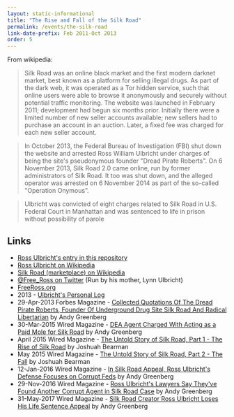 ```yaml
---
layout: static-informational
title: "The Rise and Fall of the Silk Road"
permalink: /events/the-silk-road
link-date-prefix: Feb 2011-Oct 2013
order: 5
---
```


From wikipedia:

> Silk Road was an online black market and the first modern darknet market, best known as a platform for selling illegal drugs. As part of the dark web, it was operated as a Tor hidden service, such that online users were able to browse it anonymously and securely without potential traffic monitoring. The website was launched in February 2011; development had begun six months prior. Initially there were a limited number of new seller accounts available; new sellers had to purchase an account in an auction. Later, a fixed fee was charged for each new seller account.

> In October 2013, the Federal Bureau of Investigation (FBI) shut down the website and arrested Ross William Ulbricht under charges of being the site's pseudonymous founder "Dread Pirate Roberts". On 6 November 2013, Silk Road 2.0 came online, run by former administrators of Silk Road. It too was shut down, and the alleged operator was arrested on 6 November 2014 as part of the so-called "Operation Onymous”.

> Ulbricht was convicted of eight charges related to Silk Road in U.S. Federal Court in Manhattan and was sentenced to life in prison without possibility of parole

## Links

* [Ross Ulbricht's entry in this repository](/people/ross_ulbricht.md)
* [Ross Ulbricht on Wikipedia](https://en.wikipedia.org/wiki/Ross_Ulbricht)
* [Silk Road (marketplace) on Wikipedia](https://en.wikipedia.org/wiki/Silk_Road_%28marketplace%29)
* [@Free_Ross on Twitter](https://twitter.com/Free_Ross) (Run by his mother, Lynn Ulbricht)
* [FreeRoss.org](https://freeross.org/)
* 2013 - [Ulbricht's Personal Log](https://www.scribd.com/doc/253551316/Ulbricht-Log?irgwc=1&content=10079&campaign=Skimbit%2C%20Ltd.&ad_group=100099X1555751X9bb4eedb81181aefb804c38fcbc35078&keyword=ft750noi&source=impactradius&medium=affiliate)
* 29-Apr-2013 Forbes Magazine - [Collected Quotations Of The Dread Pirate Roberts, Founder Of Underground Drug Site Silk Road And Radical Libertarian](https://www.forbes.com/sites/andygreenberg/2013/04/29/collected-quotations-of-the-dread-pirate-roberts-founder-of-the-drug-site-silk-road-and-radical-libertarian/#2b73bc381b0c) by Andy Greenberg
* 30-Mar-2015 Wired Magazine - [DEA Agent Charged With Acting as a Paid Mole for Silk Road](https://www.wired.com/2015/03/dea-agent-charged-acting-paid-mole-silk-road/) by Andy Greenberg
* April 2015 Wired Magazine - [The Untold Story of Silk Road, Part 1 - The Rise of Silk Road](https://www.wired.com/2015/04/silk-road-1/) by Joshuah Bearman
* May 2015 Wired Magazine - [The Untold Story of Silk Road, Part 2 - The Fall](https://www.wired.com/2015/04/silk-road-1/) by Joshuah Bearman
* 12-Jan-2016 Wired Magazine - [In Silk Road Appeal, Ross Ulbricht's Defense Focuses on Corrupt Feds](https://www.wired.com/2016/01/ross-ulbrichts-defense-focuses-on-corrupt-feds-in-silk-road-appeal/) by Andy Greenberg
* 29-Nov-2016 Wired Magazine - [Ross Ulbricht's Lawyers Say They've Found Another Corrupt Agent in Silk Road Case](https://www.wired.com/2016/11/ross-ulbrichts-lawyers-point-another-corrupt-agent-silk-road-case/) by Andy Greenberg
* 31-May-2017 Wired Magazine - [Silk Road Creator Ross Ulbricht Loses His Life Sentence Appeal](https://www.wired.com/2017/05/silk-road-creator-ross-ulbricht-loses-life-sentence-appeal/) by Andy Greenberg
